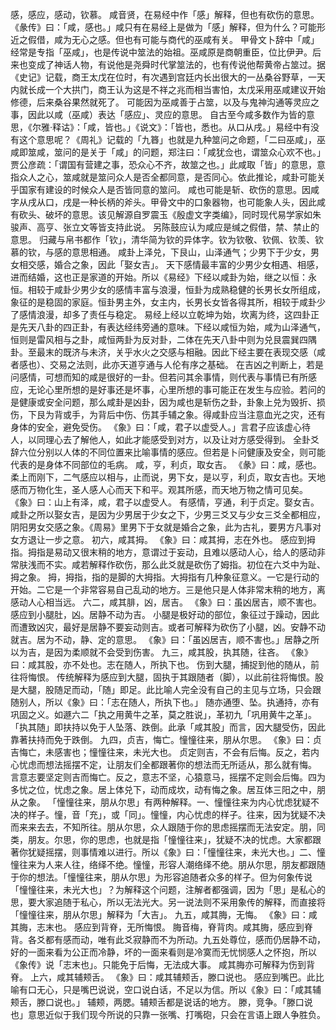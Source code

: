感，感应，感动，钦慕。
咸音贤，在易经中作「感」解释，但也有砍伤的意思。
《彖传》曰：「咸，感也。」咸只有在易经上是做为「感」解释，但为什么？可能形近之假借，咸为无心之感。但也有可能与商代的巫咸有关。
甲骨文卜辞中「咸」经常是专指「巫咸」，也是传说中筮法的始祖。巫咸原是商朝重臣，位比伊尹。后来也变成了神话人物，有说他是尧舜时代掌筮法的，也有传说他帮黄帝占筮过。据《史记》记载，商王太戊在位时，有次遇到宫廷内长出很大的一丛桑谷野草，一天内就长成一个大拱门，商王认为这是不祥之兆而相当害怕，太戊采用巫咸建议开始修德，后来桑谷果然就死了。
可能因为巫咸善于占筮，以及与鬼神沟通等灵应之事，因此以咸（巫咸）表达「感应」、灵应的意思。
自古至今咸多数作为皆的意思，《尔雅‧释诂》：「咸，皆也。」《说文》：「皆也，悉也。从口从戌。」易经中有没有这个意思呢？《周礼》记载的「九簭」也就是九种筮问之命题，「二曰巫咸」，巫咸即筮咸，筮问的是关于「咸」的问题，郑注曰：「咸犹佥也，谓筮众心欢不也。」贾公彦疏：「谓国有营建之事，恐众心不齐，故筮之也。」此咸取「皆」的意思，意指众人之心，筮咸就是筮问众人是否全都同意，是否同心。依此推论，咸卦可能关乎国家有建设的时候众人是否皆同意的筮问。
咸也可能是斩、砍伤的意思。因咸字从戌从口，戌是一种长柄的斧头。甲骨文中的口象器物，也可能象人头，因此咸有砍头、破坏的意思。该见解源自罗震玉《殷虚文字类编》，同时现代易学家如朱骏声、高亨、张立文等皆支持此说。
另陈鼓应认为咸应是缄之假借，禁、禁止的意思。
归藏与帛书都作「钦」，清华简为钦的异体字。钦为钦敬、钦佩、钦羡、钦慕的钦，与感的意思相通。
咸卦上泽兑，下艮山，山泽通气；少男下于少女，男女相交感，婚合之象，因此「娶女吉」。
天下感情最丰富的少男少女相遇、相感，进而结婚，这也正是家道的开始。所以《易经》下经以咸卦为始，继之以恒：永恒。相较于咸卦少男少女的感情丰富与浪漫，恒卦为成熟稳健的长男长女所组成，象征的是稳固的家庭。恒卦男主外，女主内，长男长女皆各得其所，相较于咸卦少了感情浪漫，却多了责任与稳定。
易经上经以立乾坤为始，坎离为终，这四卦正是先天八卦的四正卦，有表达经纬旁通的意味。下经以咸恒为始，咸为山泽通气，恒则是雷风相与之卦，咸恒两卦为反对卦，二体在先天八卦中则为兑艮震巽四隅卦。至最末的既济与未济，关乎水火之交感与相融。因此下经主要在表现交感（咸者感也）、交易之法则，此亦天道亨通与人伦有序之基础。
在吉凶之判断上，若是问感情，可想而知的咸是很好的一卦。但若问其余事情，则代表与事情已有所感应，无论心里所想的是好事还是坏事，心里所想的事可能正在发生与应验。若问的是健康或安全问题，那么咸卦是凶卦，因为咸也是斩伤之卦，卦象上兑为毁折、损伤，下艮为背或手，为背后中伤、伤其手辅之象。得咸卦应当注意血光之灾，还有身体的安全，避免受伤。
《象》曰：「咸，君子以虚受人。」言君子应该虚心待人，以同理心去了解他人，如此才能感受到对方，以及让对方感受得到。
全卦爻辞六位分别以人体的不同位置来比喻事情的感应。但若是卜问健康及安全，则可能代表的是身体不同部位的毛病。
咸，亨，利贞，取女吉。
《彖》曰：咸，感也。柔上而刚下，二气感应以相与，止而说，男下女，是以亨，利贞，取女吉也。天地感而万物化生，圣人感人心而天下和平。观其所感，而天地万物之情可见矣。
《象》曰：山上有泽，咸，君子以虚受人。
有感情，亨通，利于贞定。娶女吉。
咸卦之所以娶女吉，是因为少男居于少女之下，少男三爻又与少女三爻全都相应，阴阳男女交感之象。《周易》里男下于女就是婚合之象，此为古礼，要男方凡事对女方退让一步之意。
初六，咸其拇。
《象》曰：咸其拇，志在外也。
感应到拇指。拇指是易动又很末稍的地方，意谓过于妄动，且难以感动人心，给人的感动非常肤浅而不实。咸若解释作砍伤，那么此爻就是砍伤了姆指。初位在六爻中为趾、拇之象。
拇，拇指，指的是脚的大拇指。大拇指有几种象征意义。一它是行动的开始。二它是一个非常容易自己乱动的地方。三是他只是人体非常末稍的地方，离感动人心相当远。
六二，咸其腓，凶，居吉。
《象》曰：虽凶居吉，顺不害也。
感应到小腿肚，凶。居静不动为吉。
小腿是极好动的部位，象征过于躁动，因此而遭致凶灾，最好是居静不要妄动则吉。或者可解释为砍伤了小腿，凶。安静不动就吉。居为不动，静、定的意思。
《象》曰：「虽凶居吉，顺不害也。」居静之所以为吉，是因为柔顺就不会受到伤害。
九三，咸其股，执其随，往吝。
《象》曰：咸其股，亦不处也。志在随人，所执下也。
伤到大腿，捕捉到他的随从，前往将悔恨。
传统解释为感应到大腿，固执于其跟随者（脚），以此前往将悔恨。股是大腿，股随足而动，「随」即足。此比喻人完全没有自己的主见与立场，只会跟随别人，所以《象》曰：「志在随人，所执下也。」
随亦通堕、坠。执通持，亦有巩固之义。如遯六二「执之用黄牛之革，莫之胜说」，革初九「巩用黄牛之革」。「执其随」即扶持以免于人坠落、跌倒。此承「咸其股」而言，因大腿受伤，因此靠著扶持而免于跌倒。
九四，贞吉，悔亡。憧憧往来，朋从尔思。
《象》曰：贞吉悔亡，未感害也；憧憧往来，未光大也。
贞定则吉，不会有后悔。反之，若内心忧虑而想法摇摆不定，让朋友们全都跟著你的想法而无所适从，那么就有悔。
言意志要坚定则吉而悔亡。反之，意志不坚，心猿意马，摇摆不定则会后悔。四为多忧之位，忧虑之象。居上体兑下，动而成坎，动有悔之象。居互体三阳之中，朋从之象。
「憧憧往来，朋从尔思」有两种解释。一、憧憧往来为内心忧虑犹疑不决的样子。憧，音「充」，或「同」。憧憧，内心忧虑的样子。往来，因为犹疑不决而来来去去，不知所往。朋从尔思，众人跟随于你的思虑摇摆而无法安定。朋，同类，朋友。尔思，你的思虑，也就是指「憧憧往来」，犹疑不决的忧虑。大家都跟著你犹疑摇摆，则事情难以进行。所以《象》曰：「憧憧往来，未光大也。」二、憧憧往来为人来人往，络绎不绝。憧憧，形容人潮络绎不绝。朋从尔思，朋友都跟随于你的想法。「憧憧往来，朋从尔思」为形容追随者众多的样子。但为何象传说「憧憧往来，未光大也」？为解释这个问题，注解者都强调，因为「思」是私心的思，要大家追随于私心，所以无法光大。另一说法则不采用象传的解释，而直接将「憧憧往来，朋从尔思」解释为「大吉」。
九五，咸其脢，无悔。
《象》曰：咸其脢，志末也。
感应到背脊，无所悔恨。
脢音梅，脊背肉。咸其脢，感应到脊背。各爻都有感而动，唯有此爻寂静而不为所动。九五处尊位，感而仍居静不动，好的一面来看为公正而冷静，坏的一面来看则是冷寞而无忧悯感人之怀抱，所以《象传》说「志末也」。只能免于后悔，无法成大事。
咸其脢亦可解释为伤到背脊。
上六，咸其辅颊舌。
《象》曰：咸其辅颊舌，滕口说也。
感应到嘴巴。此比喻有口无心，只是嘴巴说说，空口说白话，不足以为信。所以《象》曰：「咸其辅颊舌，滕口说也。」
辅颊，两腮。辅颊舌都是说话的地方。
滕，竞争。「滕口说也」意思近似于我们现今所说的只靠一张嘴、打嘴砲，只会在言语上跟人争胜负。
